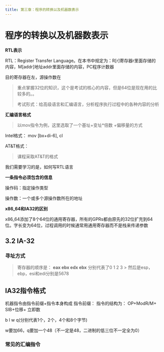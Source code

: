 ```yaml
---
title: 第三章：程序的转换以及机器数表示
---
```


# 程序的转换以及机器数表示

**RTL表示**

RTL：Register Transfer Language。在本书中规定为：R[r]寄存器r里面存储的内容，M[addr]地址addr里面存储的内容，PC程序计数器

目的寄存器在左，源操作数在

>   重点掌握32位的知识，这个是考试的核心的内容，但是64位是现在用的比较多的。。
>
>   考试形式：给高级语言和汇编语言，分析程序执行过程中的各种内容的分析

**汇编语言格式**

>   以mov指令为例，这里选取了一个基址+变址*倍数 +偏移量的方式

Intel格式： mov [bx+di-6], cl 

AT&T格式：

>   课程采取AT&T的格式

我们需要学习的是，如何写RTL语言



**一条指令必须包含的信息**

操作码：指定操作类型

操作数：一个或多个源操作数所在的地址

**x86_64和IA32的区别**

x86_64添加了8个64位的通用寄存器，所有的GPRs都由原先的32位扩充到64位。字长变为64位，过程调用的时候通常用通用寄存器而不是栈来传递参数

## 3.2 IA-32

### 寻址方式


> 寄存器的顺序是： **eax ebx edx ebx** 分别代表了0 1 2 3 > 然后是esp，ebp，esi和edi分别是5678



## IA32指令格式

机器指令由指令前缀+指令本身构成
指令前缀：
指令的结构为：
OP+ModR/M+ SIB+位移+ 立即数



b l w q(分别代表1个，2个，4个和8个字节)

w要加66，q要加一个48（不一定是48，二进制的低三位不一定全为0）

### 常见的汇编指令


